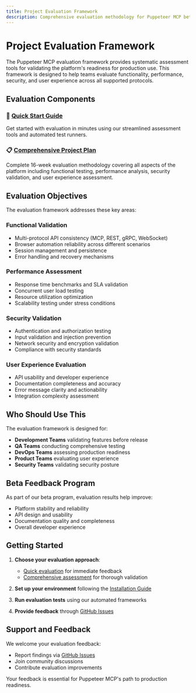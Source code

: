 ```yaml
---
title: Project Evaluation Framework
description: Comprehensive evaluation methodology for Puppeteer MCP beta assessment
---
```


# Project Evaluation Framework

The Puppeteer MCP evaluation framework provides systematic assessment tools for validating the platform's readiness for production use. This framework is designed to help teams evaluate functionality, performance, security, and user experience across all supported protocols.

## Evaluation Components

### 🚀 [Quick Start Guide](/evaluation/quick-start)
Get started with evaluation in minutes using our streamlined assessment tools and automated test runners.

### 📋 [Comprehensive Project Plan](/evaluation/project-plan)
Complete 16-week evaluation methodology covering all aspects of the platform including functional testing, performance analysis, security validation, and user experience assessment.

## Evaluation Objectives

The evaluation framework addresses these key areas:

### **Functional Validation**
- Multi-protocol API consistency (MCP, REST, gRPC, WebSocket)
- Browser automation reliability across different scenarios
- Session management and persistence
- Error handling and recovery mechanisms

### **Performance Assessment**
- Response time benchmarks and SLA validation
- Concurrent user load testing
- Resource utilization optimization
- Scalability testing under stress conditions

### **Security Validation**
- Authentication and authorization testing
- Input validation and injection prevention
- Network security and encryption validation
- Compliance with security standards

### **User Experience Evaluation**
- API usability and developer experience
- Documentation completeness and accuracy
- Error message clarity and actionability
- Integration complexity assessment

## Who Should Use This

The evaluation framework is designed for:

- **Development Teams** validating features before release
- **QA Teams** conducting comprehensive testing
- **DevOps Teams** assessing production readiness
- **Product Teams** evaluating user experience
- **Security Teams** validating security posture

## Beta Feedback Program

As part of our beta program, evaluation results help improve:
- Platform stability and reliability
- API design and usability
- Documentation quality and completeness
- Overall developer experience

## Getting Started

1. **Choose your evaluation approach**:
   - [Quick evaluation](/evaluation/quick-start) for immediate feedback
   - [Comprehensive assessment](/evaluation/project-plan) for thorough validation

2. **Set up your environment** following the [Installation Guide](/quickstart/installation)

3. **Run evaluation tests** using our automated frameworks

4. **Provide feedback** through [GitHub Issues](https://github.com/williamzujkowski/puppeteer-mcp/issues)

## Support and Feedback

We welcome your evaluation feedback:
- Report findings via [GitHub Issues](https://github.com/williamzujkowski/puppeteer-mcp/issues)
- Join community discussions
- Contribute evaluation improvements

Your feedback is essential for Puppeteer MCP's path to production readiness.